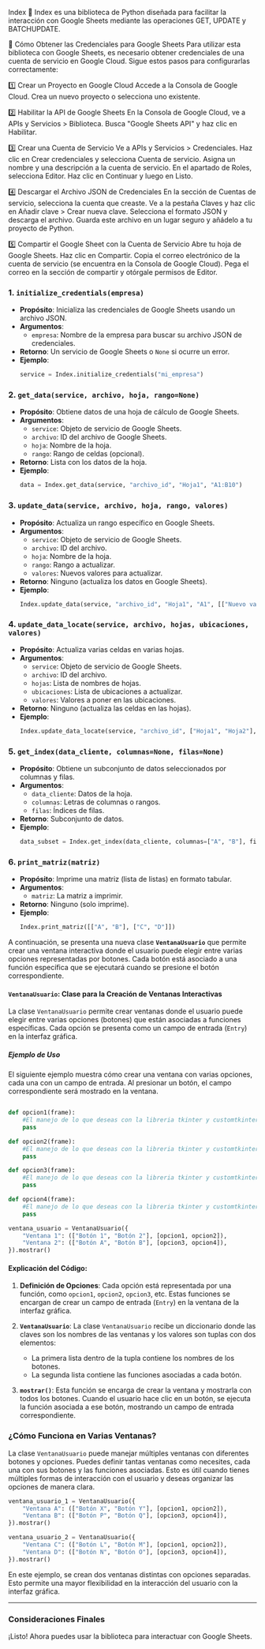Index 📌
Index es una biblioteca de Python diseñada para facilitar la interacción con Google Sheets mediante las operaciones GET, UPDATE y BATCHUPDATE.

📌 Cómo Obtener las Credenciales para Google Sheets
Para utilizar esta biblioteca con Google Sheets, es necesario obtener credenciales de una cuenta de servicio en Google Cloud. Sigue estos pasos para configurarlas correctamente:

1️⃣ Crear un Proyecto en Google Cloud
Accede a la Consola de Google Cloud.
Crea un nuevo proyecto o selecciona uno existente.

2️⃣ Habilitar la API de Google Sheets
En la Consola de Google Cloud, ve a APIs y Servicios > Biblioteca.
Busca "Google Sheets API" y haz clic en Habilitar.

3️⃣ Crear una Cuenta de Servicio
Ve a APIs y Servicios > Credenciales.
Haz clic en Crear credenciales y selecciona Cuenta de servicio.
Asigna un nombre y una descripción a la cuenta de servicio.
En el apartado de Roles, selecciona Editor.
Haz clic en Continuar y luego en Listo.

4️⃣ Descargar el Archivo JSON de Credenciales
En la sección de Cuentas de servicio, selecciona la cuenta que creaste.
Ve a la pestaña Claves y haz clic en Añadir clave > Crear nueva clave.
Selecciona el formato JSON y descarga el archivo.
Guarda este archivo en un lugar seguro y añádelo a tu proyecto de Python.

5️⃣ Compartir el Google Sheet con la Cuenta de Servicio
Abre tu hoja de Google Sheets.
Haz clic en Compartir.
Copia el correo electrónico de la cuenta de servicio (se encuentra en la Consola de Google Cloud).
Pega el correo en la sección de compartir y otórgale permisos de Editor.


### 1. **`initialize_credentials(empresa)`**
   - **Propósito**: Inicializa las credenciales de Google Sheets usando un archivo JSON.
   - **Argumentos**:
     - `empresa`: Nombre de la empresa para buscar su archivo JSON de credenciales.
   - **Retorno**: Un servicio de Google Sheets o `None` si ocurre un error.
   - **Ejemplo**:
     ```python
     service = Index.initialize_credentials("mi_empresa")
     ```

### 2. **`get_data(service, archivo, hoja, rango=None)`**
   - **Propósito**: Obtiene datos de una hoja de cálculo de Google Sheets.
   - **Argumentos**:
     - `service`: Objeto de servicio de Google Sheets.
     - `archivo`: ID del archivo de Google Sheets.
     - `hoja`: Nombre de la hoja.
     - `rango`: Rango de celdas (opcional).
   - **Retorno**: Lista con los datos de la hoja.
   - **Ejemplo**:
     ```python
     data = Index.get_data(service, "archivo_id", "Hoja1", "A1:B10")
     ```

### 3. **`update_data(service, archivo, hoja, rango, valores)`**
   - **Propósito**: Actualiza un rango específico en Google Sheets.
   - **Argumentos**:
     - `service`: Objeto de servicio de Google Sheets.
     - `archivo`: ID del archivo.
     - `hoja`: Nombre de la hoja.
     - `rango`: Rango a actualizar.
     - `valores`: Nuevos valores para actualizar.
   - **Retorno**: Ninguno (actualiza los datos en Google Sheets).
   - **Ejemplo**:
     ```python
     Index.update_data(service, "archivo_id", "Hoja1", "A1", [["Nuevo valor"]])
     ```

### 4. **`update_data_locate(service, archivo, hojas, ubicaciones, valores)`**
   - **Propósito**: Actualiza varias celdas en varias hojas.
   - **Argumentos**:
     - `service`: Objeto de servicio de Google Sheets.
     - `archivo`: ID del archivo.
     - `hojas`: Lista de nombres de hojas.
     - `ubicaciones`: Lista de ubicaciones a actualizar.
     - `valores`: Valores a poner en las ubicaciones.
   - **Retorno**: Ninguno (actualiza las celdas en las hojas).
   - **Ejemplo**:
     ```python
     Index.update_data_locate(service, "archivo_id", ["Hoja1", "Hoja2"], ["A1", "B2"], [["Valor1"], ["Valor2"]])
     ```

### 5. **`get_index(data_cliente, columnas=None, filas=None)`**
   - **Propósito**: Obtiene un subconjunto de datos seleccionados por columnas y filas.
   - **Argumentos**:
     - `data_cliente`: Datos de la hoja.
     - `columnas`: Letras de columnas o rangos.
     - `filas`: Índices de filas.
   - **Retorno**: Subconjunto de datos.
   - **Ejemplo**:
     ```python
     data_subset = Index.get_index(data_cliente, columnas=["A", "B"], filas=[1, 2])
     ```

### 6. **`print_matriz(matriz)`**
   - **Propósito**: Imprime una matriz (lista de listas) en formato tabular.
   - **Argumentos**:
     - `matriz`: La matriz a imprimir.
   - **Retorno**: Ninguno (solo imprime).
   - **Ejemplo**:
     ```python
     Index.print_matriz([["A", "B"], ["C", "D"]])
     ```

A continuación, se presenta una nueva clase **`VentanaUsuario`** que permite crear una ventana interactiva donde el usuario puede elegir entre varias opciones representadas por botones. Cada botón está asociado a una función específica que se ejecutará cuando se presione el botón correspondiente.

#### **`VentanaUsuario`**: Clase para la Creación de Ventanas Interactivas

La clase `VentanaUsuario` permite crear ventanas donde el usuario puede elegir entre varias opciones (botones) que están asociadas a funciones específicas. Cada opción se presenta como un campo de entrada (`Entry`) en la interfaz gráfica. 

##### Ejemplo de Uso

El siguiente ejemplo muestra cómo crear una ventana con varias opciones, cada una con un campo de entrada. Al presionar un botón, el campo correspondiente será mostrado en la ventana.

```python

def opcion1(frame):
    #El manejo de lo que deseas con la libreria tkinter y customtkinter.
    pass

def opcion2(frame):
    #El manejo de lo que deseas con la libreria tkinter y customtkinter.
    pass

def opcion3(frame):
    #El manejo de lo que deseas con la libreria tkinter y customtkinter.
    pass

def opcion4(frame):
    #El manejo de lo que deseas con la libreria tkinter y customtkinter.
    pass

ventana_usuario = VentanaUsuario({
    "Ventana 1": (["Botón 1", "Botón 2"], [opcion1, opcion2]),
    "Ventana 2": (["Botón A", "Botón B"], [opcion3, opcion4]),
}).mostrar()
```

#### Explicación del Código:

1. **Definición de Opciones**: Cada opción está representada por una función, como `opcion1`, `opcion2`, `opcion3`, etc. Estas funciones se encargan de crear un campo de entrada (`Entry`) en la ventana de la interfaz gráfica.

2. **`VentanaUsuario`**: La clase `VentanaUsuario` recibe un diccionario donde las claves son los nombres de las ventanas y los valores son tuplas con dos elementos:
    - La primera lista dentro de la tupla contiene los nombres de los botones.
    - La segunda lista contiene las funciones asociadas a cada botón.
    
3. **`mostrar()`**: Esta función se encarga de crear la ventana y mostrarla con todos los botones. Cuando el usuario hace clic en un botón, se ejecuta la función asociada a ese botón, mostrando un campo de entrada correspondiente.

### ¿Cómo Funciona en Varias Ventanas?

La clase `VentanaUsuario` puede manejar múltiples ventanas con diferentes botones y opciones. Puedes definir tantas ventanas como necesites, cada una con sus botones y las funciones asociadas. Esto es útil cuando tienes múltiples formas de interacción con el usuario y deseas organizar las opciones de manera clara.

```python
ventana_usuario_1 = VentanaUsuario({
    "Ventana A": (["Botón X", "Botón Y"], [opcion1, opcion2]),
    "Ventana B": (["Botón P", "Botón Q"], [opcion3, opcion4]),
}).mostrar()

ventana_usuario_2 = VentanaUsuario({
    "Ventana C": (["Botón L", "Botón M"], [opcion1, opcion2]),
    "Ventana D": (["Botón N", "Botón O"], [opcion3, opcion4]),
}).mostrar()
```

En este ejemplo, se crean dos ventanas distintas con opciones separadas. Esto permite una mayor flexibilidad en la interacción del usuario con la interfaz gráfica.

---

### Consideraciones Finales

¡Listo! Ahora puedes usar la biblioteca para interactuar con Google Sheets.